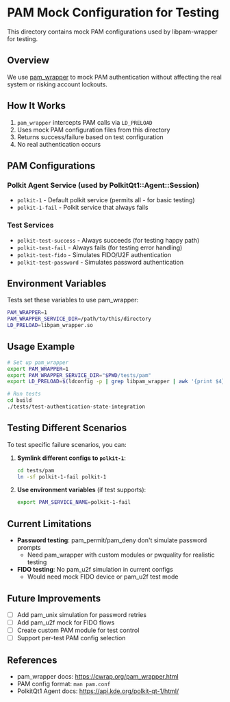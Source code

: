 # PAM Mock Configuration for Testing

This directory contains mock PAM configurations used by libpam-wrapper for testing.

## Overview

We use [pam_wrapper](https://cwrap.org/pam_wrapper.html) to mock PAM authentication
without affecting the real system or risking account lockouts.

## How It Works

1. `pam_wrapper` intercepts PAM calls via `LD_PRELOAD`
2. Uses mock PAM configuration files from this directory
3. Returns success/failure based on test configuration
4. No real authentication occurs

## PAM Configurations

### Polkit Agent Service (used by PolkitQt1::Agent::Session)

- `polkit-1` - Default polkit service (permits all - for basic testing)
- `polkit-1-fail` - Polkit service that always fails

### Test Services

- `polkit-test-success` - Always succeeds (for testing happy path)
- `polkit-test-fail` - Always fails (for testing error handling)
- `polkit-test-fido` - Simulates FIDO/U2F authentication
- `polkit-test-password` - Simulates password authentication

## Environment Variables

Tests set these variables to use pam_wrapper:

```bash
PAM_WRAPPER=1
PAM_WRAPPER_SERVICE_DIR=/path/to/this/directory
LD_PRELOAD=libpam_wrapper.so
```

## Usage Example

```bash
# Set up pam_wrapper
export PAM_WRAPPER=1
export PAM_WRAPPER_SERVICE_DIR="$PWD/tests/pam"
export LD_PRELOAD=$(ldconfig -p | grep libpam_wrapper | awk '{print $4}' | head -1)

# Run tests
cd build
./tests/test-authentication-state-integration
```

## Testing Different Scenarios

To test specific failure scenarios, you can:

1. **Symlink different configs to `polkit-1`**:
   ```bash
   cd tests/pam
   ln -sf polkit-1-fail polkit-1
   ```

2. **Use environment variables** (if test supports):
   ```bash
   export PAM_SERVICE_NAME=polkit-1-fail
   ```

## Current Limitations

- **Password testing**: pam_permit/pam_deny don't simulate password prompts
  - Need pam_wrapper with custom modules or pwquality for realistic testing
- **FIDO testing**: No pam_u2f simulation in current configs
  - Would need mock FIDO device or pam_u2f test mode

## Future Improvements

- [ ] Add pam_unix simulation for password retries
- [ ] Add pam_u2f mock for FIDO flows
- [ ] Create custom PAM module for test control
- [ ] Support per-test PAM config selection

## References

- pam_wrapper docs: https://cwrap.org/pam_wrapper.html
- PAM config format: `man pam.conf`
- PolkitQt1 Agent docs: https://api.kde.org/polkit-qt-1/html/
